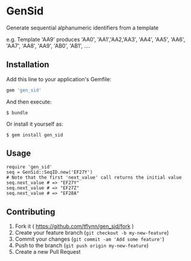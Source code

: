# GenSid

Generate sequential alphanumeric identifiers from a template

e.g. Template 'AA9' produces 'AA0', 'AA1','AA2,'AA3', 'AA4', 'AA5', 'AA6', 'AA7', 'AA8', 'AA9', 'AB0', 'AB1', ....

## Installation

Add this line to your application's Gemfile:

```ruby
gem 'gen_sid'
```

And then execute:

    $ bundle

Or install it yourself as:

    $ gem install gen_sid

## Usage

    require 'gen_sid'
    seq = GenSid::SeqID.new('EF27Y')
    # Note that the first 'next_value' call returns the initial value
    seq.next_value # => "EF27Y"
    seq.next_value # => "EF27Z"
    seq.next_value # => "EF28A"


## Contributing

1. Fork it ( https://github.com/tflynn/gen_sid/fork )
2. Create your feature branch (`git checkout -b my-new-feature`)
3. Commit your changes (`git commit -am 'Add some feature'`)
4. Push to the branch (`git push origin my-new-feature`)
5. Create a new Pull Request
